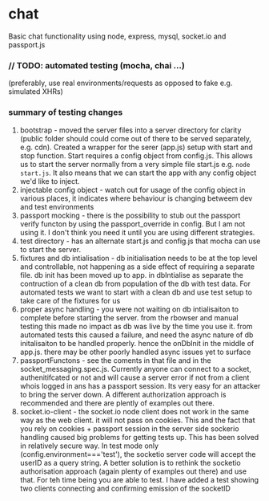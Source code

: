 # chat
Basic chat functionality using node, express, mysql, socket.io and passport.js

### // TODO: automated testing (mocha, chai …)
(preferably, use real environments/requests as opposed to fake e.g. simulated XHRs)



### summary of testing changes

1. bootstrap - moved the server files into a server directory for clarity (public folder should could come out of there to be served separately, e.g. cdn). Created a wrapper for the serer (app.js) setup with start and stop function. Start requires a config object from config.js. This allows us to start the server normally from a very simple file start.js e.g. `node start.js`. It also means that we can start the app with any config object we'd like to inject.
1. injectable config object - watch out for usage of the config object in various places, it indicates where behaviour is changing betweem dev and test environments
1. passport mocking - there is the possibility to stub out the passport verify functon by using the passport_override in config. But I am not using it. I don't think you need it until you are using different strategies.
1. test directory - has an alternate start.js and config.js that mocha can use to start the server.
1. fixtures and db intialisation - db initialisation needs to be at the top level and controllable, not happening as a side effect of requiring a separate file. db init has been moved up to app. in dbIntialise as separate the contruction of a clean db from population of the db with test data. For automated tests we want to start with a clean db and use test setup to take care of the fixtures for us
1. proper async handling - you were not waiting on db intialisaiton to complete before starting the server. from the rbowser and manual testing this made no impact as db was live by the time you use it. from automated tests this caused a failure, and need the async nature of db initalisaiton to be handled properly. hence the onDbInit in the middle of app.js. there may be other poorly handled async issues yet to surface
1. passportFunctons - see the coments in that file and in the socket_messaging.spec.js. Currently anyone can connect to a socket, authenitifcated or not and will cause a server error if not from a client whois logged in ans has a passport session. Its very easy for an attacker to bring the server down. A different authorization approach is recommended and there are plently of examples out there.
1. socket.io-client - the socket.io node client does not work in the same way as the web client. it will not pass on cookies. This and the fact that you rely on cookies + passport session in the server side sockerio handling caused big problems for getting tests up. This has been solved in relatively secure way. In test mode only (config.environment==='test'), the socketio server code will accept the userID as a query string. A better solution is to rethink the socketio authorisation approach (again plenty of examples out there) and use that. For teh time being you are able to test. I have added a test showing two clients connecting and confirming emission of the socketID